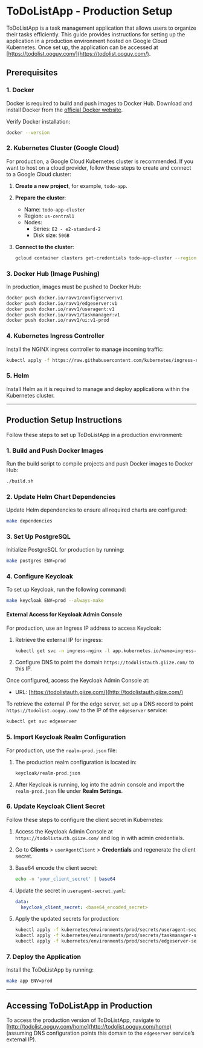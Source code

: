 
# ToDoListApp - Production Setup

ToDoListApp is a task management application that allows users to organize their tasks efficiently. This guide provides instructions for setting up the application in a production environment hosted on Google Cloud Kubernetes. Once set up, the application can be accessed at [https://todolist.ooguy.com/](https://todolist.ooguy.com/).

## Prerequisites

### 1. Docker
Docker is required to build and push images to Docker Hub. Download and install Docker from the [official Docker website](https://docs.docker.com/get-docker/).

Verify Docker installation:

```bash
docker --version
```

### 2. Kubernetes Cluster (Google Cloud)
For production, a Google Cloud Kubernetes cluster is recommended. If you want to host on a cloud provider, follow these steps to create and connect to a Google Cloud cluster:

1. **Create a new project**, for example, `todo-app`.
2. **Prepare the cluster**:
   - Name: `todo-app-cluster`
   - Region: `us-central1`
   - Nodes:
     - Series: `E2 - e2-standard-2`
     - Disk size: `50GB`

3. **Connect to the cluster**:
   ```bash
   gcloud container clusters get-credentials todo-app-cluster --region us-central1 --project todo-app
   ```

### 3. Docker Hub (Image Pushing)
In production, images must be pushed to Docker Hub:

```bash
docker push docker.io/ravv1/configserver:v1
docker push docker.io/ravv1/edgeserver:v1
docker push docker.io/ravv1/useragent:v1
docker push docker.io/ravv1/taskmanager:v1
docker push docker.io/ravv1/ui:v1-prod
```

### 4. Kubernetes Ingress Controller
Install the NGINX ingress controller to manage incoming traffic:

```bash
kubectl apply -f https://raw.githubusercontent.com/kubernetes/ingress-nginx/main/deploy/static/provider/cloud/deploy.yaml
```

### 5. Helm
Install Helm as it is required to manage and deploy applications within the Kubernetes cluster.

---

## Production Setup Instructions

Follow these steps to set up ToDoListApp in a production environment:

### 1. **Build and Push Docker Images**
Run the build script to compile projects and push Docker images to Docker Hub:

```bash
./build.sh
```

### 2. **Update Helm Chart Dependencies**
Update Helm dependencies to ensure all required charts are configured:

```bash
make dependencies
```

### 3. **Set Up PostgreSQL**
Initialize PostgreSQL for production by running:

```bash
make postgres ENV=prod
```

### 4. **Configure Keycloak**
To set up Keycloak, run the following command:

```bash
make keycloak ENV=prod --always-make
```

#### External Access for Keycloak Admin Console
For production, use an Ingress IP address to access Keycloak:

1. Retrieve the external IP for ingress:
   ```bash
   kubectl get svc -n ingress-nginx -l app.kubernetes.io/name=ingress-nginx -o jsonpath='{.items[0].status.loadBalancer.ingress[0].ip}'
   ```
   
2. Configure DNS to point the domain `https://todolistauth.giize.com/` to this IP.

Once configured, access the Keycloak Admin Console at:

- URL: [https://todolistauth.giize.com/](http://todolistauth.giize.com/)

To retrieve the external IP for the edge server, set up a DNS record to point `https://todolist.ooguy.com/` to the IP of the `edgeserver` service:
   ```bash
   kubectl get svc edgeserver
   ```

### 5. **Import Keycloak Realm Configuration**
For production, use the `realm-prod.json` file:

1. The production realm configuration is located in:
   ```
   keycloak/realm-prod.json
   ```

2. After Keycloak is running, log into the admin console and import the `realm-prod.json` file under **Realm Settings**.

### 6. **Update Keycloak Client Secret**
Follow these steps to configure the client secret in Kubernetes:

1. Access the Keycloak Admin Console at `https://todolistauth.giize.com/` and log in with admin credentials.
2. Go to **Clients** > `userAgentClient` > **Credentials** and regenerate the client secret.
3. Base64 encode the client secret:
   ```bash
   echo -n 'your_client_secret' | base64
   ```

4. Update the secret in `useragent-secret.yaml`:
   ```yaml
   data:
     keycloak_client_secret: <base64_encoded_secret>
   ```

5. Apply the updated secrets for production:
   ```bash
   kubectl apply -f kubernetes/environments/prod/secrets/useragent-secret.yaml
   kubectl apply -f kubernetes/environments/prod/secrets/taskmanager-secret.yaml
   kubectl apply -f kubernetes/environments/prod/secrets/edgeserver-secret.yaml
   ```

### 7. **Deploy the Application**
Install the ToDoListApp by running:

```bash
make app ENV=prod
```

---

## Accessing ToDoListApp in Production

To access the production version of ToDoListApp, navigate to [http://todolist.ooguy.com/home](http://todolist.ooguy.com/home) (assuming DNS configuration points this domain to the `edgeserver` service’s external IP).
